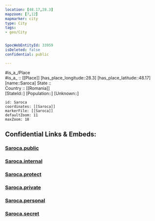 ```yaml
---
location: [48.17,28.3] 
mapzoom: [7,12] 
mapmarker: city 
type: City
tags:
- geo/City


SpocWebEntityId: 33959
isDeleted: false
confidential: public

---
```

#is_a_/Place  
#is_a_ :: [[Place]] 
[has_place_longitude::28.3] 
[has_place_latitude::48.17] 
[name::Saroca] 
State ::  
Country :: [[Romania]]  
[StateId::] 
[Population::] 
[Unknown::] 


```leaflet
id: Saroca
coordinates: [[Saroca]] 
markerFile: [[Saroca]] 
defaultZoom: 11 
maxZoom: 18
```


## Confidential Links & Embeds: 

### [Saroca.public](/_public/\Earth\Continent\Europe\Europe~East\Moldova\Districts~Moldova\Soroca\CitySaroca.public.md) 

### [Saroca.internal](/_internal/\Earth\Continent\Europe\Europe~East\Moldova\Districts~Moldova\Soroca\CitySaroca.internal.md) 

### [Saroca.protect](/_protect/\Earth\Continent\Europe\Europe~East\Moldova\Districts~Moldova\Soroca\CitySaroca.protect.md) 

### [Saroca.private](/_private/\Earth\Continent\Europe\Europe~East\Moldova\Districts~Moldova\Soroca\CitySaroca.private.md) 

### [Saroca.personal](/_personal/\Earth\Continent\Europe\Europe~East\Moldova\Districts~Moldova\Soroca\CitySaroca.personal.md) 

### [Saroca.secret](/_secret/\Earth\Continent\Europe\Europe~East\Moldova\Districts~Moldova\Soroca\CitySaroca.secret.md)

